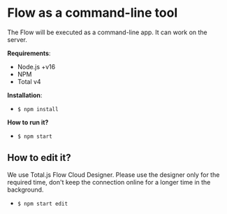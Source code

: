 # Flow as a command-line tool

The Flow will be executed as a command-line app. It can work on the server.

__Requirements__:

- Node.js +v16
- NPM
- Total v4

__Installation__:

- `$ npm install`

__How to run it?__

- `$ npm start`

## How to edit it?

We use Total.js Flow Cloud Designer. Please use the designer only for the required time, don't keep the connection online for a longer time in the background.

- `$ npm start edit`